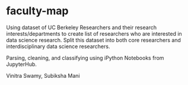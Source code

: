 # faculty-map

Using dataset of UC Berkeley Researchers and their research interests/departments to create list of researchers who are interested in data science research. Split this dataset into both core researchers and interdisciplinary data science researchers.

Parsing, cleaning, and classifying using iPython Notebooks from JupyterHub.

Vinitra Swamy, Subiksha Mani
